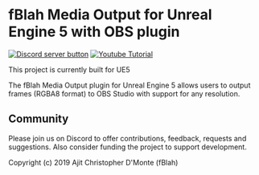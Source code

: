 # fBlah Media Output for Unreal Engine 5 with OBS plugin
<!-- BADGES/ -->
<span class="badge-discord"><a href="https://discord.gg/CmgdEvw" title="Join on discord"><img src="https://img.shields.io/badge/Discord-Join-768ADC.svg?logo=discord&longCache=true&style=popout-square" alt="Discord server button" /></a></span>
<span class="badge-youtube"><a href="https://www.youtube.com/watch?v=9tTC93oDhTU" title="Watch Tutorial"><img src="https://img.shields.io/badge/YouTube-Tutorial-F40000.svg?logo=youtube&longCache=true&style=popout-square" alt="Youtube Tutorial" /></a></span>

This project is currently built for UE5 

The fBlah Media Output plugin for Unreal Engine 5 allows users to output frames (RGBA8 format) to OBS Studio with support for any resolution.

## Community
Please join us on Discord to offer contributions, feedback, requests and suggestions. Also consider funding the project to support development.

Copyright (c) 2019 Ajit Christopher  D'Monte (fBlah)
